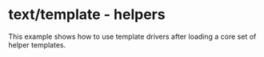 # text/template - helpers

This example shows how to use template drivers after loading a core set of helper templates.
